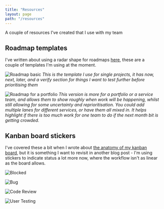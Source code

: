 ```yaml
---
title: "Resources"
layout: page
path: "/resources"
---
```


A couple of resources I've created that I use with my team

## Roadmap templates

I've written about using a radar shape for roadmaps [here](https://eleanormollett.com/posts/radarban-roadmap/), these are a couple of templates I'm using at the moment.

![Roadmap basic](/roadmap.png "A basic roadmap with now, next, later, verify for a single project")
*This is the template I use for single projects, it has now, next, later, and a verify section for things I want to test further before prioritising them*

![Roadmap for a portfolio](/roadmapmonths.png "A roadmap for a portfolio showing work to be done over the next few months")
*This version is more for a portfolio or a service team, and allows them to show roughly when work will be happening, whilst still allowing for some uncertainty and reprioritisation. You could add multiple lanes for different services, or have them all mixed in. It helps highlight if there is too much work for one team to do if the next month bit is getting crowded.*

## Kanban board stickers

I've covered these a bit when I wrote about [the anatomy of my kanban board](https://eleanormollett.com/posts/the-anatomy-of-our-kanban-board/), but it is something I want to revisit in another blog post - I'm using stickers to indicate status a lot more now, where the workflow isn't as linear as the board allows.

![Blocked](/blocked.png "Sticker for blocked cards")

![Bug](/bug.png "Sticker for cards with bugs")

![Code Review](/codereview.png "Sticker for cards that need code review before they can move on")

![User Testing](/usertesting.png "Sticker for cards that need user testign before they can move on")
